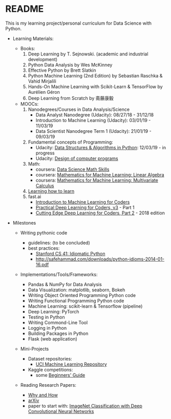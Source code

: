 # README

This is my learning project/personal curriculum for Data Science with Python.

- Learning Materials:
    - Books:
        1. Deep Learning by T. Sejnowski. (academic and industrial development)
        2. Python Data Analysis by Wes McKinney
        3. Effective Python by Brett Slatkin
        4. Python Machine Learning (2nd Edition) by Sebastian Raschka & Vahid Mirjalili
        5. Hands-On Machine Learning with Scikit-Learn & TensorFlow by Aurélien Géron
        6. Deep Learning from Scratch by 斋藤康毅
    - MOOCs:
        1. Nanodegrees/Courses in Data Analysis/Science
            - Data Analyst Nanodegree (Udacity): 08/27/18 - 31/12/18
            - Introduction to Machine Learning (Udacity): 03/01/19 - 11/03/19
            - Data Scientist Nanodegree Term 1 (Udacity): 21/01/19 - 09/03/19
        2. Fundamental concepts of Programming:
            - Udacity: [Data Structures & Algorithms in Python](https://classroom.udacity.com/courses/ud513): 12/03/19 - in progress
            - Udacity: [Design of computer programs](https://classroom.udacity.com/courses/cs212)
        3. Math:
            - coursera: [Data Science Math Skills](http://www.coursera.org/learn/datasciencemathskills)
            - coursera: [Mathematics for Machine Learning: Linear Algebra](https://www.coursera.org/learn/linear-algebra-machine-learning)
            - coursera: [Mathematics for Machine Learning: Multivariate Calculus](https://www.coursera.org/learn/multivariate-calculus-machine-learning)
        4. [Learning how to learn](https://www.coursera.org/learn/learning-how-to-learn/home/welcome)
        5. fast.ai
            - [Introduction to Machine Learning for Coders](http://course18.fast.ai/ml)
            - [Practical Deep Learning for Coders, v3](https://course.fast.ai) - Part 1
            - [Cutting Edge Deep Learning for Coders, Part 2](http://course18.fast.ai/part2.html) - 2018 edition


- Milestones
    - Writing pythonic code
        - guidelines: (to be concluded)
        - best practices:
            - [Stanford CS 41: Idiomatic Python](https://drive.google.com/file/d/0B-eHIhYpHrGDNGZCYUN6SVB1OGc/view)
            - http://safehammad.com/downloads/python-idioms-2014-01-16.pdf

    - Implementations/Tools/Frameworks:
        - Pandas & NumPy for Data Analysis
        - Data Visualization: matplotlib, seaborn, Bokeh
        - Writing Object Oriented Programming Python code
        - Writing Functional Programming Python code
        - Machine Learning: scikit-learn & Tensorflow (pipeline)
        - Deep Learning: PyTorch
        - Testing in Python
        - Writing Commond-Line Tool
        - Logging in Python
        - Building Packages in Python
        - Flask (web application)

    - Mini-Projects
        - Dataset repositories:
            - [UCI Machine Learning Repository](http://archive.ics.uci.edu/ml/index.php)
        - Kaggle competitions:
            - some [Beginners' Guide](https://elitedatascience.com/beginner-kaggle)

    - Reading Research Papers:
        - [Why and How](https://towardsdatascience.com/getting-started-with-reading-deep-learning-research-papers-the-why-and-the-how-dfd1ac15dbc0)
        - [arXiv](https://arxiv.org)
        - paper to start with: [ImageNet Classification with Deep Convolutional Neural Networks](https://papers.nips.cc/paper/4824-imagenet-classification-with-deep-convolutional-neural-networks.pdf)
